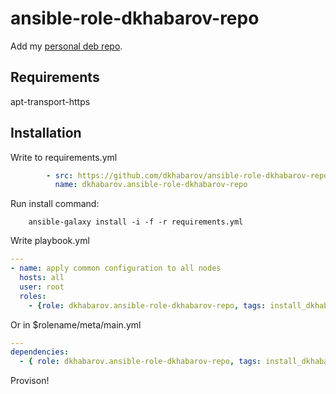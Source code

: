# ansible-role-dkhabarov-repo
Add my [personal deb repo](https://saymon21-root.pro/deb-repo/).

## Requirements

apt-transport-https

## Installation

Write to requirements.yml
```yaml
        - src: https://github.com/dkhabarov/ansible-role-dkhabarov-repo.git
          name: dkhabarov.ansible-role-dkhabarov-repo
```

Run install command:

        ansible-galaxy install -i -f -r requirements.yml


Write playbook.yml 

```yaml
---
- name: apply common configuration to all nodes
  hosts: all
  user: root
  roles:
    - {role: dkhabarov.ansible-role-dkhabarov-repo, tags: install_dkhabarov_apt_repo }
```
Or in $rolename/meta/main.yml

```yaml
---
dependencies:
  - { role: dkhabarov.ansible-role-dkhabarov-repo, tags: install_dkhabarov_apt_repo }

```
Provison!
